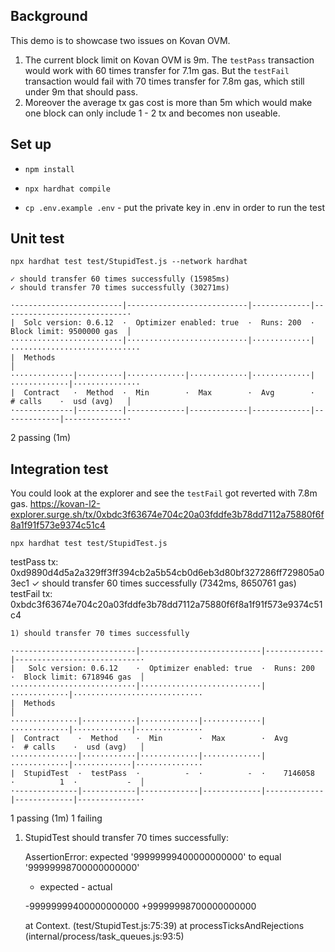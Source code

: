 ## Background

This demo is to showcase two issues on Kovan OVM.
1. The current block limit on Kovan OVM is 9m. The `testPass` transaction would work with 60 times transfer for 7.1m gas. But the `testFail` transaction would fail with 70 times transfer for 7.8m gas, which still under 9m that should pass.
2. Moreover the average tx gas cost is more than 5m which would make one block can only include 1 - 2 tx and becomes non useable.

## Set up

- `npm install`

- `npx hardhat compile`

- `cp .env.example .env` - put the private key in .env in order to run the test

## Unit test

`npx hardhat test test/StupidTest.js --network hardhat`

    ✓ should transfer 60 times successfully (15985ms)
    ✓ should transfer 70 times successfully (30271ms)
```
·------------------------|---------------------------|-------------|----------------------------·
|  Solc version: 0.6.12  ·  Optimizer enabled: true  ·  Runs: 200  ·  Block limit: 9500000 gas  │
·························|···························|·············|·····························
|  Methods                                                                                      │
··············|··········|·············|·············|·············|·············|···············
|  Contract   ·  Method  ·  Min        ·  Max        ·  Avg        ·  # calls    ·  usd (avg)   │
·-------------|----------|-------------|-------------|-------------|-------------|--------------·
```
  2 passing (1m)

## Integration test

You could look at the explorer and see the `testFail` got reverted with 7.8m gas.
https://kovan-l2-explorer.surge.sh/tx/0xbdc3f63674e704c20a03fddfe3b78dd7112a75880f6f8a1f91f573e9374c51c4

`npx hardhat test test/StupidTest.js`

testPass tx:  0xd9890d4d5a2a329ff3ff394cb2a5b54cb0d6eb3d80bf327286ff729805a03ec1
    ✓ should transfer 60 times successfully (7342ms, 8650761 gas)
testFail tx:  0xbdc3f63674e704c20a03fddfe3b78dd7112a75880f6f8a1f91f573e9374c51c4

    1) should transfer 70 times successfully

```
·---------------------------|---------------------------|-------------|----------------------------·
|   Solc version: 0.6.12    ·  Optimizer enabled: true  ·  Runs: 200  ·  Block limit: 6718946 gas  │
····························|···························|·············|·····························
|  Methods                                                                                         │
···············|············|·············|·············|·············|·············|···············
|  Contract    ·  Method    ·  Min        ·  Max        ·  Avg        ·  # calls    ·  usd (avg)   │
···············|············|·············|·············|·············|·············|···············
|  StupidTest  ·  testPass  ·          -  ·          -  ·    7146058  ·          1  ·           -  │
·--------------|------------|-------------|-------------|-------------|-------------|--------------·
```

  1 passing (1m)
  1 failing

  1) StupidTest
       should transfer 70 times successfully:

      AssertionError: expected '99999999400000000000' to equal '99999998700000000000'
      + expected - actual

      -99999999400000000000
      +99999998700000000000

      at Context.<anonymous> (test/StupidTest.js:75:39)
      at processTicksAndRejections (internal/process/task_queues.js:93:5)
